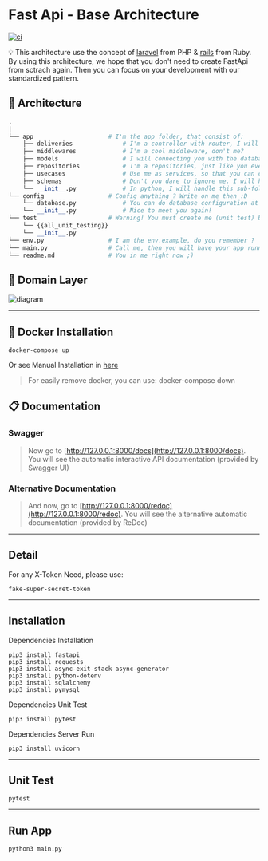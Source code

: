 # Fast Api - Base Architecture 

[![ci](https://github.com/coroo/base-architecture/workflows/ci/badge.svg?branch=master)](../../actions)

:bulb: This architecture use the concept of [laravel](https://laravel.com/) from PHP & [rails](https://rubyonrails.org/) from Ruby. By using this architecture, we hope that you don't need to create FastApi from sctrach again. Then you can focus on your development with our standardized pattern.

## :man_dancing: Architecture 
```python
.
|
└── app                     # I'm the app folder, that consist of:
    ├── deliveries              # I'm a controller with router, I will delivery your request :)
    ├── middlewares             # I'm a cool middleware, don't me?
    ├── models                  # I will connecting you with the database structure
    ├── repositories            # I'm a repositories, just like you ever know ;)
    ├── usecases                # Use me as services, so that you can create any usecases!
    ├── schemas                 # Don't you dare to ignore me. I will help all of data structure
    └── __init__.py             # In python, I will handle this sub-folder, so that you can easily calling them
└── config                  # Config anything ? Write on me then :D
    └── database.py             # You can do database configuration at me. Remember that!
    └── __init__.py             # Nice to meet you again!
└── test                    # Warning! You must create me (unit test) before ask them!
    └── {{all_unit_testing}}
    └── __init__.py             
└── env.py                  # I am the env.example, do you remember ?
└── main.py                 # Call me, then you will have your app running :3
└── readme.md               # You in me right now ;)
```

## :pushpin: Domain Layer
![diagram](https://github.com/bxcodec/go-clean-arch/raw/master/clean-arch.png)

------

## :rocket: Docker Installation
```
docker-compose up
```
Or see Manual Installation in [here](#installation)

> For easily remove docker, you can use: docker-compose down

## :clipboard: Documentation

### Swagger

> Now go to [http://127.0.0.1:8000/docs](http://127.0.0.1:8000/docs).
> You will see the automatic interactive API documentation (provided by Swagger UI)

### Alternative Documentation

> And now, go to [http://127.0.0.1:8000/redoc](http://127.0.0.1:8000/redoc).
> You will see the alternative automatic documentation (provided by ReDoc)

------

## Detail
For any X-Token Need, please use:
```
fake-super-secret-token
```

------

## Installation

Dependencies Installation
```console
pip3 install fastapi
pip3 install requests
pip3 install async-exit-stack async-generator
pip3 install python-dotenv
pip3 install sqlalchemy
pip3 install pymysql
```

Dependencies Unit Test
```console
pip3 install pytest
```

Dependencies Server Run
```console
pip3 install uvicorn
```

------

## Unit Test
```console
pytest
```

------

## Run App
```console
python3 main.py
```
